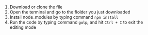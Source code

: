 1. Download or clone the file
2. Open the terminal and go to the flolder you just downloaded
3. Install node_modules by typing command `npm install`
4. Run the code by typing command `gulp`, and hit `Ctrl + C` to exit the editing mode